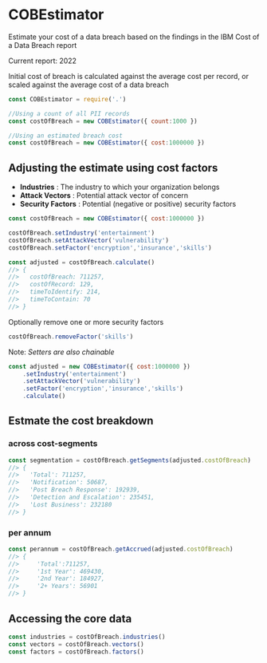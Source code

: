 # COBEstimator
Estimate your cost of a data breach based on the findings in the IBM Cost of a Data Breach report 

Current report: 2022

Initial cost of breach is calculated against the average cost per record, or scaled against the average cost of a data breach

```js
const COBEstimator = require('.')

//Using a count of all PII records
const costOfBreach = new COBEstimator({ count:1000 })

//Using an estimated breach cost
const costOfBreach = new COBEstimator({ cost:1000000 })
```

## Adjusting the estimate using cost factors

- **Industries** : The industry to which your organization belongs
- **Attack Vectors** : Potential attack vector of concern
- **Security Factors** : Potential (negative or positive) security factors 

```js
const costOfBreach = new COBEstimator({ cost:1000000 })

costOfBreach.setIndustry('entertainment')
costOfBreach.setAttackVector('vulnerability')
costOfBreach.setFactor('encryption','insurance','skills')

const adjusted = costOfBreach.calculate()
//> {
//>   costOfBreach: 711257,
//>   costOfRecord: 129,
//>   timeToIdentify: 214,
//>   timeToContain: 70
//> }
```

Optionally remove one or more security factors

```js
costOfBreach.removeFactor('skills')
```

Note: *Setters are also chainable*

```js
const adjusted = new COBEstimator({ cost:1000000 })
    .setIndustry('entertainment')
    .setAttackVector('vulnerability')
    .setFactor('encryption','insurance','skills')
    .calculate()
```

## Estmate the cost breakdown 

### across cost-segments 

```js
const segmentation = costOfBreach.getSegments(adjusted.costOfBreach)
//> {
//>   'Total': 711257,
//>   'Notification': 50687,
//>   'Post Breach Response': 192939,
//>   'Detection and Escalation': 235451,
//>   'Lost Business': 232180
//> }
```

### per annum

```js
const perannum = costOfBreach.getAccrued(adjusted.costOfBreach)
//> { 
//>     'Total':711257,
//>     '1st Year': 469430, 
//>     '2nd Year': 184927, 
//>     '2+ Years': 56901 
//> }
```

## Accessing the core data

```js
const industries = costOfBreach.industries()
const vectors = costOfBreach.vectors()
const factors = costOfBreach.factors()
```